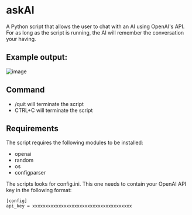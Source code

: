 # askAI
A Python script that allows the user to chat with an AI using OpenAI's API. For as long as the script is running, the AI will remember the conversation your having. 

## Example output: 
![image](https://user-images.githubusercontent.com/60260940/210553358-aade3dda-0090-41a8-a840-73d9f10ebce4.png)


## Command
- /quit will terminate the script
- CTRL+C will terminate the script

## Requirements
The script requires the following modules to be installed: 
- openai 
- random
- os
- configparser

The scripts looks for config.ini. This one needs to contain your OpenAI API key in the following format: 
```
[config]
api_key = xxxxxxxxxxxxxxxxxxxxxxxxxxxxxxxxxxxxxx
```
